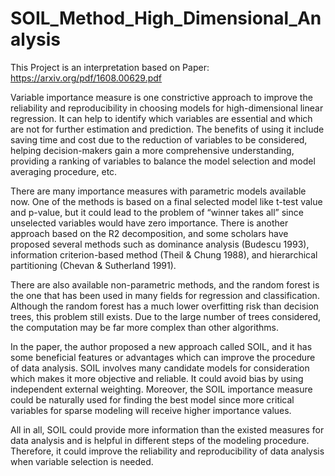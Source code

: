 # SOIL_Method_High_Dimensional_Analysis

This Project is an interpretation based on Paper: https://arxiv.org/pdf/1608.00629.pdf
 

Variable importance measure is one constrictive approach to improve the reliability and reproducibility in choosing models for high-dimensional linear regression. It can help to identify which variables are essential and which are not for further estimation and prediction. The benefits of using it include saving time and cost due to the reduction of variables to be considered, helping decision-makers gain a more comprehensive understanding, providing a ranking of variables to balance the model selection and model averaging procedure, etc.


There are many importance measures with parametric models available now. One of the methods is based on a final selected model like t-test value and p-value, but it could lead to the problem of “winner takes all” since unselected variables would have zero importance. There is another approach based on the R2 decomposition, and some scholars have proposed several methods such as dominance analysis (Budescu 1993), information criterion-based method (Theil & Chung 1988), and hierarchical partitioning (Chevan & Sutherland 1991). 


There are also available non-parametric methods, and the random forest is the one that has been used in many fields for regression and classification. Although the random forest has a much lower overfitting risk than decision trees, this problem still exists. Due to the large number of trees considered, the computation may be far more complex than other algorithms.


In the paper, the author proposed a new approach called SOIL, and it has some beneficial features or advantages which can improve the procedure of data analysis. SOIL involves many candidate models for consideration which makes it more objective and reliable. It could avoid bias by using independent external weighting. Moreover, the SOIL importance measure could be naturally used for finding the best model since more critical variables for sparse modeling will receive higher importance values. 


All in all, SOIL could provide more information than the existed measures for data analysis and is helpful in different steps of the modeling procedure. Therefore, it could improve the reliability and reproducibility of data analysis when variable selection is needed.




